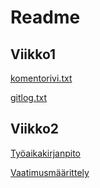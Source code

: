 # Readme

## Viikko1

[komentorivi.txt](laskarit/viikko1/komentorivi.txt)

[gitlog.txt](laskarit/viikko1/gitlog.txt)

## Viikko2
[Työaikakirjanpito](dokumentaatio/tyoaikakirjanpito.md)

[Vaatimusmäärittely](dokumentaatio/vaatimusmaarittely.md)

